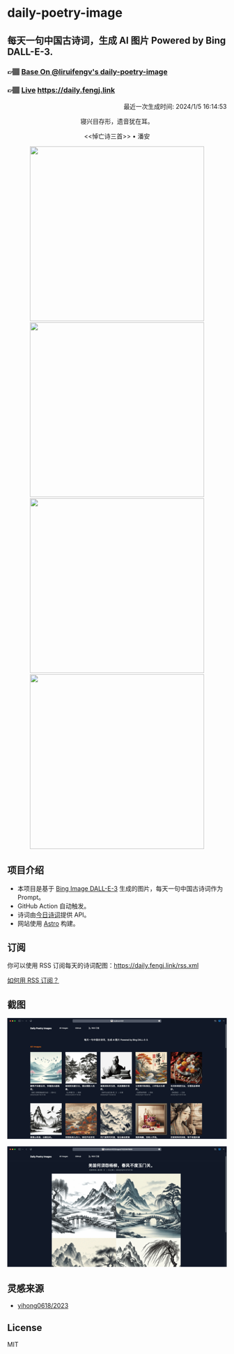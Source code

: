 
# daily-poetry-image

## 每天一句中国古诗词，生成 AI 图片 Powered by Bing DALL-E-3.

### 👉🏽 [Base On @liruifengv's daily-poetry-image](https://github.com/liruifengv/daily-poetry-image)

### 👉🏽 [Live](https://daily.fengj.link) https://daily.fengj.link

<p align="right">
  最近一次生成时间: 2024/1/5 16:14:53
</p>
<p align="center">
寝兴目存形，遗音犹在耳。
</p>
<p align="center">
<<悼亡诗三首>> • 潘安
</p>
<p align="center">
<img src="https://tse1.mm.bing.net/th/id/OIG.PT6P60gBa0B0F9Y.PAyK" height="400" width="400" />
<img src="https://tse4.mm.bing.net/th/id/OIG..LNNQwHM6giHDnTcMddo" height="400" width="400" />
<img src="https://tse2.mm.bing.net/th/id/OIG.DOgtZU1DNUVZj1olJUHN" height="400" width="400" />
<img src="https://tse4.mm.bing.net/th/id/OIG.Sr1bA0UGxMin6EWVkxMe" height="400" width="400" />
</p>

## 项目介绍

-   本项目是基于 [Bing Image DALL-E-3](https://www.bing.com/images/create) 生成的图片，每天一句中国古诗词作为 Prompt。
-   GitHub Action 自动触发。
-   诗词由[今日诗词](https://www.jinrishici.com/)提供 API。
-   网站使用 [Astro](https://astro.build) 构建。

## 订阅

你可以使用 RSS 订阅每天的诗词配图：https://daily.fengj.link/rss.xml

[如何用 RSS 订阅？](https://zhuanlan.zhihu.com/p/55026716)

## 截图

![图片列表](./screenshots/Snipaste_2023-12-28_21-00-26.png)

![图片详情](./screenshots/Snipaste_2023-12-28_21-00-53.png)

## 灵感来源

-   [yihong0618/2023](https://github.com/yihong0618/2023)

## License

MIT
